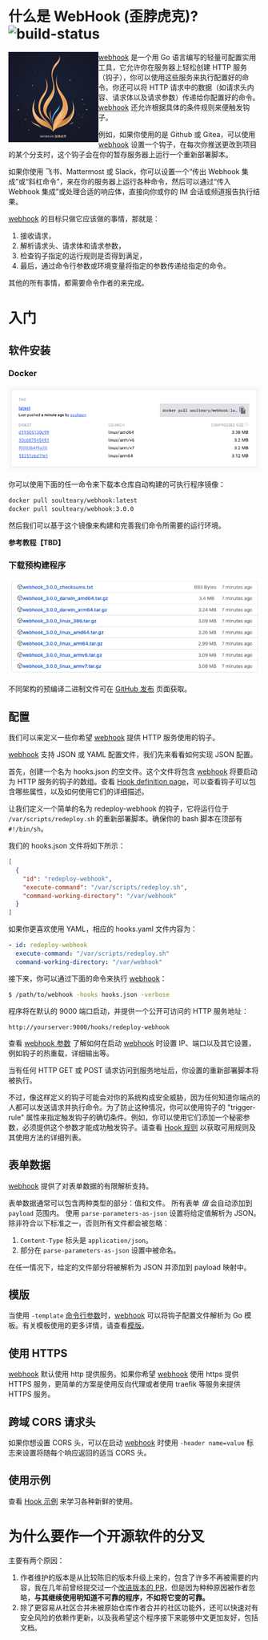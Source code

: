 # 什么是 WebHook (歪脖虎克)? ![build-status][badge]

 <img src="./docs/logo/logo-600x600.jpg" alt="Webhook" align="left" width="180" />
 
 [webhook][w] 是一个用 Go 语言编写的轻量可配置实用工具，它允许你在服务器上轻松创建 HTTP 服务（钩子），你可以使用这些服务来执行配置好的命令。你还可以将 HTTP 请求中的数据（如请求头内容、请求体以及请求参数）传递给你配置好的命令。[webhook][w] 还允许根据具体的条件规则来便触发钩子。

例如，如果你使用的是 Github 或 Gitea，可以使用 [webhook][w] 设置一个钩子，在每次你推送更改到项目的某个分支时，这个钩子会在你的暂存服务器上运行一个重新部署脚本。

如果你使用 飞书、Mattermost 或 Slack，你可以设置一个“传出 Webhook 集成”或“斜杠命令”，来在你的服务器上运行各种命令，然后可以通过“传入 Webhook 集成”或处理合适的响应体，直接向你或你的 IM 会话或频道报告执行结果。

[webhook][w] 的目标只做它应该做的事情，那就是：

 1. 接收请求，
 2. 解析请求头、请求体和请求参数，
 3. 检查钩子指定的运行规则是否得到满足，
 4. 最后，通过命令行参数或环境变量将指定的参数传递给指定的命令。

其他的所有事情，都需要命令作者的来完成。

# 入门

## 软件安装

### Docker

![](.github/dockerhub.png)

你可以使用下面的任一命令来下载本仓库自动构建的可执行程序镜像：

```bash
docker pull soulteary/webhook:latest
docker pull soulteary/webhook:3.0.0
```

然后我们可以基于这个镜像来构建和完善我们命令所需要的运行环境。

**参考教程【TBD】**

### 下载预构建程序

[![](.github/release.png)](https://github.com/soulteary/webhook/releases)

不同架构的预编译二进制文件可在 [GitHub 发布](https://github.com/soulteary/webhook/releases) 页面获取。

## 配置

我们可以来定义一些你希望 [webhook][w] 提供 HTTP 服务使用的钩子。

[webhook][w] 支持 JSON 或 YAML 配置文件，我们先来看看如何实现 JSON 配置。

首先，创建一个名为 hooks.json 的空文件。这个文件将包含 [webhook][w] 将要启动为 HTTP 服务的钩子的数组。查看 [Hook definition page](docs/Hook-Definition.md)，可以查看钩子可以包含哪些属性，以及如何使用它们的详细描述。

让我们定义一个简单的名为 redeploy-webhook 的钩子，它将运行位于 `/var/scripts/redeploy.sh` 的重新部署脚本。确保你的 bash 脚本在顶部有 `#!/bin/sh`。

我们的 hooks.json 文件将如下所示：

```json
[
  {
    "id": "redeploy-webhook",
    "execute-command": "/var/scripts/redeploy.sh",
    "command-working-directory": "/var/webhook"
  }
]
```

如果你更喜欢使用 YAML，相应的 hooks.yaml 文件内容为：

```yaml
- id: redeploy-webhook
  execute-command: "/var/scripts/redeploy.sh"
  command-working-directory: "/var/webhook"
```

接下来，你可以通过下面的命令来执行 [webhook][w]：

```bash
$ /path/to/webhook -hooks hooks.json -verbose
```

程序将在默认的 9000 端口启动，并提供一个公开可访问的 HTTP 服务地址：

```http
http://yourserver:9000/hooks/redeploy-webhook
```

查看 [webhook 参数](docs/Webhook-Parameters.md) 了解如何在启动 [webhook][w] 时设置 IP、端口以及其它设置，例如钩子的热重载，详细输出等。

当有任何 HTTP GET 或 POST 请求访问到服务地址后，你设置的重新部署脚本将被执行。

不过，像这样定义的钩子可能会对你的系统构成安全威胁，因为任何知道你端点的人都可以发送请求并执行命令。为了防止这种情况，你可以使用钩子的 "trigger-rule" 属性来指定触发钩子的确切条件。例如，你可以使用它们添加一个秘密参数，必须提供这个参数才能成功触发钩子。请查看 [Hook 规则](docs/Hook-Rules.md) 以获取可用规则及其使用方法的详细列表。

## 表单数据

[webhook][w] 提供了对表单数据的有限解析支持。

表单数据通常可以包含两种类型的部分：值和文件。
所有表单 _值_ 会自动添加到 `payload` 范围内。
使用 `parse-parameters-as-json` 设置将给定值解析为 JSON。
除非符合以下标准之一，否则所有文件都会被忽略：

 1. `Content-Type` 标头是 `application/json`。
 2. 部分在 `parse-parameters-as-json` 设置中被命名。

在任一情况下，给定的文件部分将被解析为 JSON 并添加到 payload 映射中。

## 模版

当使用 `-template` [命令行参数](docs/Webhook-Parameters.md)时，[webhook][w] 可以将钩子配置文件解析为 Go 模板。有关模板使用的更多详情，请查看[模版](docs/Templates.md)。

## 使用 HTTPS

[webhook][w] 默认使用 http 提供服务。如果你希望 [webhook][w] 使用 https 提供 HTTPS 服务，更简单的方案是使用反向代理或者使用 traefik 等服务来提供 HTTPS 服务。

## 跨域 CORS 请求头

如果你想设置 CORS 头，可以在启动 [webhook][w] 时使用 `-header name=value` 标志来设置将随每个响应返回的适当 CORS 头。

## 使用示例

查看 [Hook 示例](docs/Hook-Examples.md) 来学习各种新鲜的使用。

# 为什么要作一个开源软件的分叉

主要有两个原因：

1. 作者维护的版本是从比较陈旧的版本升级上来的，包含了许多不再被需要的内容，我在几年前曾经提交过一个[改进版本的 PR](https://github.com/adnanh/webhook/pull/570)，但是因为种种原因被作者忽略，**与其继续使用明知道不可靠的程序，不如将它变的可靠。**
2. 除了更容易从社区合并未被原始仓库作者合并的社区功能外，还可以快速对有安全风险的依赖作更新，以及我希望这个程序接下来能够中文更加友好，包括文档。

[w]: https://github.com/soulteary/webhook
[badge]: https://github.com/soulteary/webhook/workflows/build/badge.svg
